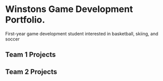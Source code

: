 # Winstons Game Development Portfolio.
First-year game development student interested in basketball, skiing, and soccer

## Team 1 Projects
## Team 2 Projects
